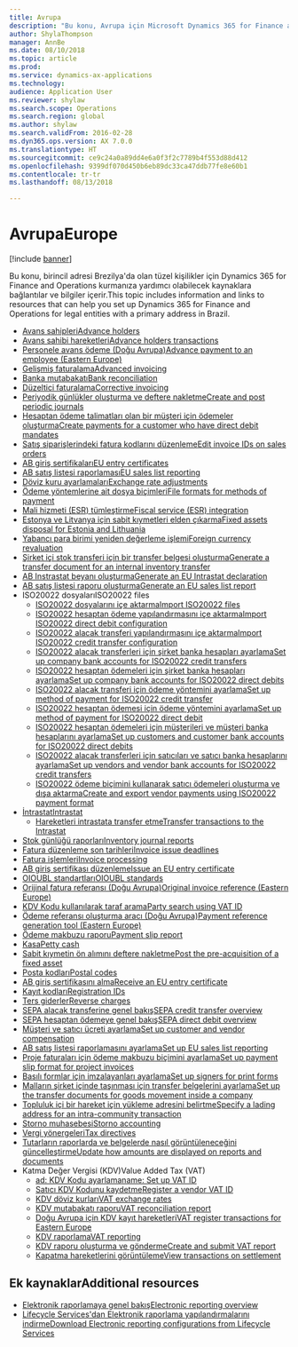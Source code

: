 ```yaml
---
title: Avrupa
description: "Bu konu, Avrupa için Microsoft Dynamics 365 for Finance and Operations belge kaynaklarının bağlantılarını sağlar."
author: ShylaThompson
manager: AnnBe
ms.date: 08/10/2018
ms.topic: article
ms.prod: 
ms.service: dynamics-ax-applications
ms.technology: 
audience: Application User
ms.reviewer: shylaw
ms.search.scope: Operations
ms.search.region: global
ms.author: shylaw
ms.search.validFrom: 2016-02-28
ms.dyn365.ops.version: AX 7.0.0
ms.translationtype: HT
ms.sourcegitcommit: ce9c24a0a89dd4e6a0f3f2c7789b4f553d88d412
ms.openlocfilehash: 9399df070d450b6eb89dc33ca47ddb77fe8e60b1
ms.contentlocale: tr-tr
ms.lasthandoff: 08/13/2018

---
```


# <a name="europe"></a><span data-ttu-id="bdda3-103">Avrupa</span><span class="sxs-lookup"><span data-stu-id="bdda3-103">Europe</span></span> 

[!include [banner](../includes/banner.md)]

<span data-ttu-id="bdda3-104">Bu konu, birincil adresi Brezilya'da olan tüzel kişilikler için Dynamics 365 for Finance and Operations kurmanıza yardımcı olabilecek kaynaklara bağlantılar ve bilgiler içerir.</span><span class="sxs-lookup"><span data-stu-id="bdda3-104">This topic includes information and links to resources that can help you set up Dynamics 365 for Finance and Operations for legal entities with a primary address in Brazil.</span></span> 

- [<span data-ttu-id="bdda3-105">Avans sahipleri</span><span class="sxs-lookup"><span data-stu-id="bdda3-105">Advance holders</span></span>](emea-advance-holders.md)
 - [<span data-ttu-id="bdda3-106">Avans sahibi hareketleri</span><span class="sxs-lookup"><span data-stu-id="bdda3-106">Advance holders transactions</span></span>](emea-advance-holders-transactions.md)
 - [<span data-ttu-id="bdda3-107">Personele avans ödeme (Doğu Avrupa)</span><span class="sxs-lookup"><span data-stu-id="bdda3-107">Advance payment to an employee (Eastern Europe)</span></span>](tasks/advance-payment-employee.md)
- [<span data-ttu-id="bdda3-108">Gelişmiş faturalama</span><span class="sxs-lookup"><span data-stu-id="bdda3-108">Advanced invoicing</span></span>](emea-advance-invoice.md)
- [<span data-ttu-id="bdda3-109">Banka mutabakatı</span><span class="sxs-lookup"><span data-stu-id="bdda3-109">Bank reconciliation</span></span>](emea-bank-reconciliation.md)
- [<span data-ttu-id="bdda3-110">Düzeltici faturalama</span><span class="sxs-lookup"><span data-stu-id="bdda3-110">Corrective invoicing</span></span>](emea-corrective-invoice.md)
- [<span data-ttu-id="bdda3-111">Periyodik günlükler oluşturma ve deftere nakletme</span><span class="sxs-lookup"><span data-stu-id="bdda3-111">Create and post periodic journals</span></span>](emea-create-post-periodic-journals.md)
- [<span data-ttu-id="bdda3-112">Hesaptan ödeme talimatları olan bir müşteri için ödemeler oluşturma</span><span class="sxs-lookup"><span data-stu-id="bdda3-112">Create payments for a customer who have direct debit mandates</span></span>](tasks/create-payments-customers-who-have-direct-debit-mandates.md)
- [<span data-ttu-id="bdda3-113">Satış siparişlerindeki fatura kodlarını düzenleme</span><span class="sxs-lookup"><span data-stu-id="bdda3-113">Edit invoice IDs on sales orders</span></span>](emea-edit-invoice-id-sales-orders.md)
- [<span data-ttu-id="bdda3-114">AB giriş sertifikaları</span><span class="sxs-lookup"><span data-stu-id="bdda3-114">EU entry certificates</span></span>](emea-entry-certificates.md)
- [<span data-ttu-id="bdda3-115">AB satış listesi raporlaması</span><span class="sxs-lookup"><span data-stu-id="bdda3-115">EU sales list reporting</span></span>](emea-eu-sales-list.md)
- [<span data-ttu-id="bdda3-116">Döviz kuru ayarlamaları</span><span class="sxs-lookup"><span data-stu-id="bdda3-116">Exchange rate adjustments</span></span>](emea-exchange-rate-adjustments.md)
- [<span data-ttu-id="bdda3-117">Ödeme yöntemlerine ait dosya biçimleri</span><span class="sxs-lookup"><span data-stu-id="bdda3-117">File formats for methods of payment</span></span>](emea-select-file-formats-for-the-method-of-payments.md)
- [<span data-ttu-id="bdda3-118">Mali hizmeti (ESR) tümleştirme</span><span class="sxs-lookup"><span data-stu-id="bdda3-118">Fiscal service (ESR) integration</span></span>](emea-fiscal-service-integration.md)
- [<span data-ttu-id="bdda3-119">Estonya ve Litvanya için sabit kıymetleri elden çıkarma</span><span class="sxs-lookup"><span data-stu-id="bdda3-119">Fixed assets disposal for Estonia and Lithuania</span></span>](emea-credit-note-reverse-fixed-asset-sale.md)
- [<span data-ttu-id="bdda3-120">Yabancı para birimi yeniden değerleme işlemi</span><span class="sxs-lookup"><span data-stu-id="bdda3-120">Foreign currency revaluation</span></span>](emea-foreign-currency-revaluation.md)
- [<span data-ttu-id="bdda3-121">Şirket içi stok transferi için bir transfer belgesi oluşturma</span><span class="sxs-lookup"><span data-stu-id="bdda3-121">Generate a transfer document for an internal inventory transfer</span></span>](tasks/transfer-document-internal-inventory-transfer.md)
- [<span data-ttu-id="bdda3-122">AB Instrastat beyanı oluşturma</span><span class="sxs-lookup"><span data-stu-id="bdda3-122">Generate an EU Intrastat declaration</span></span>](tasks/eur-00002-eu-intrastat-declaration.md)
- [<span data-ttu-id="bdda3-123">AB satış listesi raporu oluşturma</span><span class="sxs-lookup"><span data-stu-id="bdda3-123">Generate an EU sales list report</span></span>](tasks/eur-00011-eu-sales-list-report.md)
- <span data-ttu-id="bdda3-124">ISO20022 dosyaları</span><span class="sxs-lookup"><span data-stu-id="bdda3-124">ISO20022 files</span></span>
  - [<span data-ttu-id="bdda3-125">ISO20022 dosyalarını içe aktarma</span><span class="sxs-lookup"><span data-stu-id="bdda3-125">Import ISO20022 files</span></span>](emea-ISO20022-file-formats.md)
  - [<span data-ttu-id="bdda3-126">ISO20022 hesaptan ödeme yapılandırmasını içe aktarma</span><span class="sxs-lookup"><span data-stu-id="bdda3-126">Import ISO20022 direct debit configuration</span></span>](tasks/import-iso20022-direct-debit-configuration.md)
  - [<span data-ttu-id="bdda3-127">ISO20022 alacak transferi yapılandırmasını içe aktarma</span><span class="sxs-lookup"><span data-stu-id="bdda3-127">Import ISO20022 credit transfer configuration</span></span>](tasks/import-iso20022-credit-transfer-configuration.md)
  - [<span data-ttu-id="bdda3-128">ISO20022 alacak transferleri için şirket banka hesapları ayarlama</span><span class="sxs-lookup"><span data-stu-id="bdda3-128">Set up company bank accounts for ISO20022 credit transfers</span></span>](tasks/set-up-company-bank-accounts-iso20022-credit-transfers.md)
  - [<span data-ttu-id="bdda3-129">ISO20022 hesaptan ödemeleri için şirket banka hesapları ayarlama</span><span class="sxs-lookup"><span data-stu-id="bdda3-129">Set up company bank accounts for ISO20022 direct debits</span></span>](tasks/set-up-company-bank-accounts-iso20022-direct-debits.md)
  - [<span data-ttu-id="bdda3-130">ISO20022 alacak transferi için ödeme yöntemini ayarlama</span><span class="sxs-lookup"><span data-stu-id="bdda3-130">Set up method of payment for ISO20022 credit transfer</span></span>](tasks/set-up-method-payment-iso20022-credit-transfer.md)
  - [<span data-ttu-id="bdda3-131">ISO20022 hesaptan ödemesi için ödeme yöntemini ayarlama</span><span class="sxs-lookup"><span data-stu-id="bdda3-131">Set up method of payment for ISO20022 direct debit</span></span>](tasks/setup-method-payment-iso20022-direct-debit.md)
  - [<span data-ttu-id="bdda3-132">ISO20022 hesaptan ödemeleri için müşterileri ve müşteri banka hesaplarını ayarlama</span><span class="sxs-lookup"><span data-stu-id="bdda3-132">Set up customers and customer bank accounts for ISO20022 direct debits</span></span>](tasks/set-up-bank-accounts-iso20022-direct-debits.md)
  - [<span data-ttu-id="bdda3-133">ISO20022 alacak transferleri için satıcıları ve satıcı banka hesaplarını ayarlama</span><span class="sxs-lookup"><span data-stu-id="bdda3-133">Set up vendors and vendor bank accounts for ISO20022 credit transfers</span></span>](tasks/set-up-vendor-iso20022-credit-transfers.md)
  - [<span data-ttu-id="bdda3-134">ISO20022 ödeme biçimini kullanarak satıcı ödemeleri oluşturma ve dışa aktarma</span><span class="sxs-lookup"><span data-stu-id="bdda3-134">Create and export vendor payments using ISO20022 payment format</span></span>](tasks/create-export-vendor-payments-iso20022-payment-format.md)
- [<span data-ttu-id="bdda3-135">İntrastat</span><span class="sxs-lookup"><span data-stu-id="bdda3-135">Intrastat</span></span>](emea-intrastat.md)
  - [<span data-ttu-id="bdda3-136">Hareketleri intrastata transfer etme</span><span class="sxs-lookup"><span data-stu-id="bdda3-136">Transfer transactions to the Intrastat</span></span>](tasks/transfer-transactions-intrastat.md)
- [<span data-ttu-id="bdda3-137">Stok günlüğü raporları</span><span class="sxs-lookup"><span data-stu-id="bdda3-137">Inventory journal reports</span></span>](emea-set-up-report-inventory-journal-names.md)
- [<span data-ttu-id="bdda3-138">Fatura düzenleme son tarihleri</span><span class="sxs-lookup"><span data-stu-id="bdda3-138">Invoice issue deadlines</span></span>](emea-invoice-issue-deadline.md)
- [<span data-ttu-id="bdda3-139">Fatura işlemleri</span><span class="sxs-lookup"><span data-stu-id="bdda3-139">Invoice processing</span></span>](emea-invoice-processing.md)
- [<span data-ttu-id="bdda3-140">AB giriş sertifikası düzenleme</span><span class="sxs-lookup"><span data-stu-id="bdda3-140">Issue an EU entry certificate</span></span>](tasks/eur-00012-issue-eu-entry-certificate.md)
- [<span data-ttu-id="bdda3-141">OIOUBL standartları</span><span class="sxs-lookup"><span data-stu-id="bdda3-141">OIOUBL standards</span></span>](emea-oioubl-standards-electronic-invoicing.md)
- [<span data-ttu-id="bdda3-142">Orijinal fatura referansı (Doğu Avrupa)</span><span class="sxs-lookup"><span data-stu-id="bdda3-142">Original invoice reference (Eastern Europe)</span></span>](tasks/ee-00004-original-invoice-reference.md)
- [<span data-ttu-id="bdda3-143">KDV Kodu kullanılarak taraf arama</span><span class="sxs-lookup"><span data-stu-id="bdda3-143">Party search using VAT ID</span></span>](tasks/eur-00015-party-search-vat-id.md)
- [<span data-ttu-id="bdda3-144">Ödeme referansı oluşturma aracı (Doğu Avrupa)</span><span class="sxs-lookup"><span data-stu-id="bdda3-144">Payment reference generation tool (Eastern Europe)</span></span>](tasks/ee-00015-payment-reference-generation-tool.md)
- [<span data-ttu-id="bdda3-145">Ödeme makbuzu raporu</span><span class="sxs-lookup"><span data-stu-id="bdda3-145">Payment slip report</span></span>](emea-eur-payment-slip-report-giro.md)
- [<span data-ttu-id="bdda3-146">Kasa</span><span class="sxs-lookup"><span data-stu-id="bdda3-146">Petty cash</span></span>](emea-petty-cash.md)
- [<span data-ttu-id="bdda3-147">Sabit kıymetin ön alımını deftere nakletme</span><span class="sxs-lookup"><span data-stu-id="bdda3-147">Post the pre-acquisition of a fixed asset</span></span>](emea-pre-acquisition-acquisition-fixed-asset.md)
- [<span data-ttu-id="bdda3-148">Posta kodları</span><span class="sxs-lookup"><span data-stu-id="bdda3-148">Postal codes</span></span>](emea-import-create-postal-codes-manually.md)
- [<span data-ttu-id="bdda3-149">AB giriş sertifikasını alma</span><span class="sxs-lookup"><span data-stu-id="bdda3-149">Receive an EU entry certificate</span></span>](tasks/eur-00012-receive-eu-entry-certificate.md)
- [<span data-ttu-id="bdda3-150">Kayıt kodları</span><span class="sxs-lookup"><span data-stu-id="bdda3-150">Registration IDs</span></span>](emea-registration-ids.md)
- [<span data-ttu-id="bdda3-151">Ters giderler</span><span class="sxs-lookup"><span data-stu-id="bdda3-151">Reverse charges</span></span>](emea-reverse-charge.md)
- [<span data-ttu-id="bdda3-152">SEPA alacak transferine genel bakış</span><span class="sxs-lookup"><span data-stu-id="bdda3-152">SEPA credit transfer overview</span></span>](../accounts-payable/sepa-credit-transfer.md)
- [<span data-ttu-id="bdda3-153">SEPA hesaptan ödemeye genel bakış</span><span class="sxs-lookup"><span data-stu-id="bdda3-153">SEPA direct debit overview</span></span>](../accounts-receivable/sepa-direct-debit-overview.md)
- [<span data-ttu-id="bdda3-154">Müşteri ve satıcı ücreti ayarlama</span><span class="sxs-lookup"><span data-stu-id="bdda3-154">Set up customer and vendor compensation</span></span>](emea-compensation-customer-vendor-transactions.md)
- [<span data-ttu-id="bdda3-155">AB satış listesi raporlamasını ayarlama</span><span class="sxs-lookup"><span data-stu-id="bdda3-155">Set up EU sales list reporting</span></span>](tasks/eur-00011-eu-sales-list-reporting.md)
- [<span data-ttu-id="bdda3-156">Proje faturaları için ödeme makbuzu biçimini ayarlama</span><span class="sxs-lookup"><span data-stu-id="bdda3-156">Set up payment slip format for project invoices</span></span>](tasks/set-up-payment-slip-format-project-invoices.md)
- [<span data-ttu-id="bdda3-157">Basılı formlar için imzalayanları ayarlama</span><span class="sxs-lookup"><span data-stu-id="bdda3-157">Set up signers for print forms</span></span>](emea-set-up-signers-for-printing-forms.md)
- [<span data-ttu-id="bdda3-158">Malların şirket içinde taşınması için transfer belgelerini ayarlama</span><span class="sxs-lookup"><span data-stu-id="bdda3-158">Set up the transfer documents for goods movement inside a company</span></span>](tasks/set-up-transfer-documents-goods-movement-inside-company.md)
- [<span data-ttu-id="bdda3-159">Topluluk içi bir hareket için yükleme adresini belirtme</span><span class="sxs-lookup"><span data-stu-id="bdda3-159">Specify a lading address for an intra-community transaction</span></span>](tasks/eur-00002-specify-lading-address-intra-community.md)
- [<span data-ttu-id="bdda3-160">Storno muhasebesi</span><span class="sxs-lookup"><span data-stu-id="bdda3-160">Storno accounting</span></span>](emea-storno.md)
- [<span data-ttu-id="bdda3-161">Vergi yönergeleri</span><span class="sxs-lookup"><span data-stu-id="bdda3-161">Tax directives</span></span>](emea-tax-directives.md)
- [<span data-ttu-id="bdda3-162">Tutarların raporlarda ve belgelerde nasıl görüntüleneceğini güncelleştirme</span><span class="sxs-lookup"><span data-stu-id="bdda3-162">Update how amounts are displayed on reports and documents</span></span>](emea-amount-printing-forms.md)
- <span data-ttu-id="bdda3-163">Katma Değer Vergisi (KDV)</span><span class="sxs-lookup"><span data-stu-id="bdda3-163">Value Added Tax (VAT)</span></span>
  - [<span data-ttu-id="bdda3-164">ad: KDV Kodu ayarlama</span><span class="sxs-lookup"><span data-stu-id="bdda3-164">name: Set up VAT ID</span></span>](tasks/eur-00015-vat-id.md)
  - [<span data-ttu-id="bdda3-165">Satıcı KDV Kodunu kaydetme</span><span class="sxs-lookup"><span data-stu-id="bdda3-165">Register a vendor VAT ID</span></span>](tasks/eur-00015-registration-vendor-vat-id.md)
  - [<span data-ttu-id="bdda3-166">KDV döviz kurları</span><span class="sxs-lookup"><span data-stu-id="bdda3-166">VAT exchange rates</span></span>](emea-vat-exchange-rate.md)
  - [<span data-ttu-id="bdda3-167">KDV mutabakatı raporu</span><span class="sxs-lookup"><span data-stu-id="bdda3-167">VAT reconciliation report</span></span>](tasks/eur-00018-vat-reconciliation-report.md)
  - [<span data-ttu-id="bdda3-168">Doğu Avrupa için KDV kayıt hareketleri</span><span class="sxs-lookup"><span data-stu-id="bdda3-168">VAT register transactions for Eastern Europe</span></span>](emea-vat-register-transactions.md)
  - [<span data-ttu-id="bdda3-169">KDV raporlama</span><span class="sxs-lookup"><span data-stu-id="bdda3-169">VAT reporting</span></span>](emea-vat-reporting.md)
  - [<span data-ttu-id="bdda3-170">KDV raporu oluşturma ve gönderme</span><span class="sxs-lookup"><span data-stu-id="bdda3-170">Create and submit VAT report</span></span>](tasks/create-submit-vat-report.md)
  - [<span data-ttu-id="bdda3-171">Kapatma hareketlerini görüntüleme</span><span class="sxs-lookup"><span data-stu-id="bdda3-171">View transactions on settlement</span></span>](emea-transactions-settlement-form.md)

## <a name="additional-resources"></a><span data-ttu-id="bdda3-172">Ek kaynaklar</span><span class="sxs-lookup"><span data-stu-id="bdda3-172">Additional resources</span></span>

- [<span data-ttu-id="bdda3-173">Elektronik raporlamaya genel bakış</span><span class="sxs-lookup"><span data-stu-id="bdda3-173">Electronic reporting overview</span></span>](../../dev-itpro/analytics/general-electronic-reporting.md)
- [<span data-ttu-id="bdda3-174">Lifecycle Services'dan Elektronik raporlama yapılandırmalarını indirme</span><span class="sxs-lookup"><span data-stu-id="bdda3-174">Download Electronic reporting configurations from Lifecycle Services</span></span>](../../dev-itpro/analytics/download-electronic-reporting-configuration-lcs.md)


